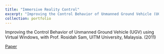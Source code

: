 ```yaml
---
title: "Immersive Reality Control"
excerpt: "Improving the Control Behavior of Unmanned Ground Vehicle (UGV) using Virtual Windows, with Prof. Rosidah Sam, UITM University, Malaysia.<br/><img src='/images/car.png'>"
collection: portfolio
---
```


Improving the Control Behavior of Unmanned Ground Vehicle (UGV) using Virtual Windows, with Prof. Rosidah Sam, UITM University, Malaysia. (2011)

[Paper](UGV_researchPaper.pdf)